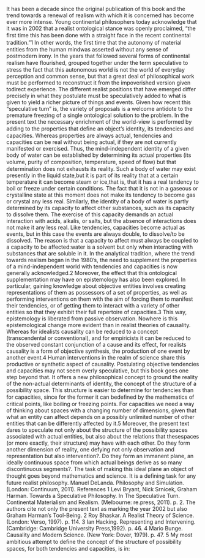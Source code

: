 It has been a decade since the original publication of this book and the trend towards a renewal of realism with which it is concerned has become ever more intense. Young continental philosophers today
	acknowledge that it was in 2002 that a realist ontological stance was openly proclaimed, “the ﬁrst time this has been done with a straight face in the recent continental tradition.”1 In other words, the ﬁrst time that the autonomy of material entities from the human mindwas asserted without any sense of postmodern irony. In the years that followed several forms of continental realism have ﬂourished, grouped together under the term speculative to stress the fact that this autonomous world is not the world of everyday perception and common sense, but that a great
	deal of philosophical work must be performed to reconstruct it from the impoverished version given todirect experience. The different realist positions that have emerged differ precisely in what they postulate must be speculatively added to what is given to yield a richer picture of things and events. Given how recent this “speculative turn” is, the variety of proposals is a welcome antidote to the premature freezing of a single ontological solution to the problem.
	In the present text the necessary enrichment of the world-view is performed by adding to the properties that deﬁne an object’s identity, its tendencies and capacities. Whereas properties are always actual, tendencies and capacities can be real without being actual, if they are not currently manifested or exercised. Thus, the mind-independent identity of a given body of water can be established by determining its actual properties (its volume, purity of composition, temperature, speed of ﬂow) but that determination does not exhausts its reality. Such a body of water may exist presently in the liquid state,but it is part of its reality that at a certain temperature it can become steam or ice,that is, that it has a real tendency to boil or freeze under certain conditions. The fact that it is not in a gaseous or crystalline state at this moment does not make its tendency to become gas or crystal any less real. Similarly, the identity of a body of water is partly determined by its capacity to affect other substances, such as its capacity to dissolve them. The exercise of this capacity demands an actual interaction with acids, alkalis, or salts, but the absence of interactions does not make it any less real.
	Like tendencies, capacities become actual as events, but in this case the events are always double, to dissolve/to be dissolved. The reason is that a capacity to affect must always be coupled to a capacity to be affected:water is a solvent but only when interacting with substances that are soluble in it.
	In the analytical tradition, where the trend towards realism began in the 1980’s, the need to supplement the properties of a mind-independent world with tendencies and capacities is now generally acknowledged.2 Moreover, the effect that this ontological supplementation may have on epistemology has also been explored. In particular, gaining knowledge about objective entities involves creating representations of them as possessors of a set of properties, as well as performing interventions on them with the aim of forcing them to manifest their tendencies, or of getting them to interact with a variety of other entities so that they exhibit their full repertoire of capacities.3 This way, epistemology is liberated from passive observation. Nowhere is this epistemological change more evident than in realist theories of causality. Whereas for idealists causality can be reduced to a concept (transcendental or conventional), and for empiricists it can be reduced to the observed constant conjunction of a cause and its effect, for realists causality is a form of objective synthesis, the production of one event by another event.4 Human interventions in the realm of science share this productive or synthetic aspect of causality.
	Postulating objective tendencies and capacities may not seem
	overly speculative, but this book goes one step beyond that. It offers a new philosophical concept to ground the reality of the non-actual determinants of identity, the concept of the structure of a possibility space. This structure is easier to determine for tendencies than for capacities, since for the former it can bedeﬁned by the mathematics of critical points, like boiling or freezing points. For capacities we need a way of thinking about spaces with a changing number of dimensions, given that what an entity can affect depends on a possibly unlimited number of other entities that can be differently affected by it.5 Moreover, the present text dares to speculate not only about the structure of the possibility spaces associated with actual entities, but also about the relations that thesespaces (or more exactly, their structure) may have with each other. Do they form another dimension of reality, one defying not only observation and representation but also intervention?. Do they form an immanent plane, an ideally continuous space from which actual beings derive as so many discontinuous segments?. The task of making this ideal plane an object of thought goes beyond mathematics and science. It is a deﬁning task for any future realist philosophy.
	Manuel DeLanda. Philosophy and Simulation. (London: Continuum,
	2011).
References
1	Levi Bryant, Nick Srnicek, Graham Harman. Towards a Speculative Philosophy. In The Speculative Turn. Continental Materialism and Realism.
	(Melbourne: re.press, 2011). p. 2.
	The authors cite not only the present text as marking the year 2002 but also Graham Harman’s Tool-Being.
2	Roy Bhaskar. A Realist Theory of Science. (London: Verso, 1997). p. 114.
3	Ian Hacking. Representing and Intervening. (Cambridge: Cambridge University Press,1992). p. 46.
4	Mario Bunge. Causality and Modern Science. (New York: Dover, 1979). p. 47.
5	My most ambitious attempt to deﬁne the concept of the structure of possibility spaces, for both tendencies and capacities, is in:
